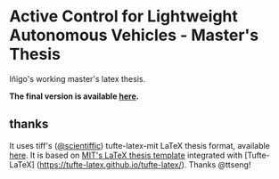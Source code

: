 ﻿# Active Control for Lightweight Autonomous Vehicles - Master's Thesis
Iñigo's working master's latex thesis.

**The final version is available [here](https://www.dropbox.com/s/nukxopijoh8dpy1/main_backup.pdf?dl=0).**

## thanks
It uses tiff's ([@scientiffic](https://twitter.com/scientiffic)) tufte-latex-mit LaTeX thesis format, available [here](https://github.com/ttseng/tufte-latex-mit).  It is based on [MIT's LaTeX thesis template](http://web.mit.edu/thesis/tex/) integrated with [Tufte-LaTeX] (https://tufte-latex.github.io/tufte-latex/).  Thanks @ttseng!
